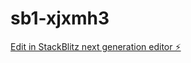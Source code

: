 # sb1-xjxmh3

[Edit in StackBlitz next generation editor ⚡️](https://stackblitz.com/~/github.com/yuch4/sb1-xjxmh3)